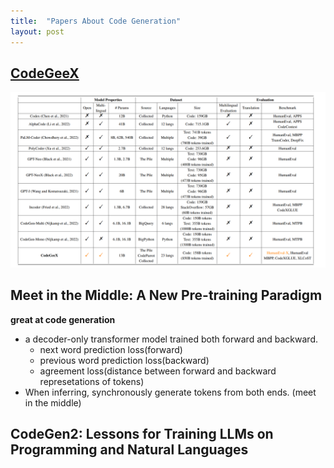 ```yaml
---
title:  "Papers About Code Generation"
layout: post
---
```


## [CodeGeeX](https://arxiv.org/abs/2303.17568)

![language models related to programming languages](../assets/img/2023/2023-04-01-code-generation/img1.png)


## Meet in the Middle: A New Pre-training Paradigm
**great at code generation**

- a decoder-only transformer model trained both forward and backward.
    - next word prediction loss(forward)
    - previous word prediction loss(backward)
    - agreement loss(distance between forward and backward represetations of tokens)
- When inferring, synchronously generate tokens from both ends. (meet in the middle)

## CodeGen2: Lessons for Training LLMs on Programming and Natural Languages


